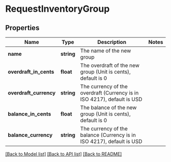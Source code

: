 # RequestInventoryGroup

## Properties
Name | Type | Description | Notes
------------ | ------------- | ------------- | -------------
**name** | **string** | The name of the new group | 
**overdraft_in_cents** | **float** | The overdraft of the new group (Unit is cents), default is 0 | 
**overdraft_currency** | **string** | The currency of the overdraft (Currency is in ISO 4217), default is USD | 
**balance_in_cents** | **float** | The balance of the new group (Unit is cents), default is 0 | 
**balance_currency** | **string** | The currency of the balance (Currency is in ISO 4217), default is USD | 

[[Back to Model list]](../../README.md#documentation-for-models) [[Back to API list]](../../README.md#documentation-for-api-endpoints) [[Back to README]](../../README.md)

